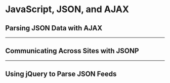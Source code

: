 # JavaScript, JSON, and AJAX

## Parsing JSON Data with AJAX


---

## Communicating Across Sites with JSONP


---

## Using jQuery to Parse JSON Feeds
